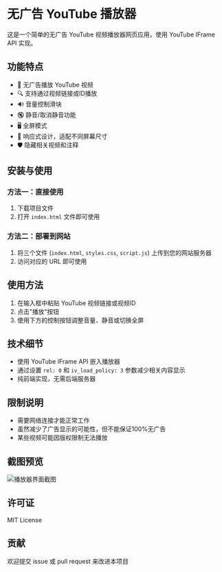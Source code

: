 # 无广告 YouTube 播放器

这是一个简单的无广告 YouTube 视频播放器网页应用，使用 YouTube IFrame API 实现。

## 功能特点

- 🚫 无广告播放 YouTube 视频
- 🔍 支持通过视频链接或ID播放
- 🔊 音量控制滑块
- 🔇 静音/取消静音功能
- 🖥️ 全屏模式
- 📱 响应式设计，适配不同屏幕尺寸
- 🛡️ 隐藏相关视频和注释

## 安装与使用

### 方法一：直接使用

1. 下载项目文件
2. 打开 `index.html` 文件即可使用

### 方法二：部署到网站

1. 将三个文件 (`index.html`, `styles.css`, `script.js`) 上传到您的网站服务器
2. 访问对应的 URL 即可使用

## 使用方法

1. 在输入框中粘贴 YouTube 视频链接或视频ID
2. 点击"播放"按钮
3. 使用下方的控制按钮调整音量、静音或切换全屏

## 技术细节

- 使用 YouTube IFrame API 嵌入播放器
- 通过设置 `rel: 0` 和 `iv_load_policy: 3` 参数减少相关内容显示
- 纯前端实现，无需后端服务器

## 限制说明

- 需要网络连接才能正常工作
- 虽然减少了广告显示的可能性，但不能保证100%无广告
- 某些视频可能因版权限制无法播放

## 截图预览

![播放器界面截图](screenshot.png)

## 许可证

MIT License

## 贡献

欢迎提交 issue 或 pull request 来改进本项目
